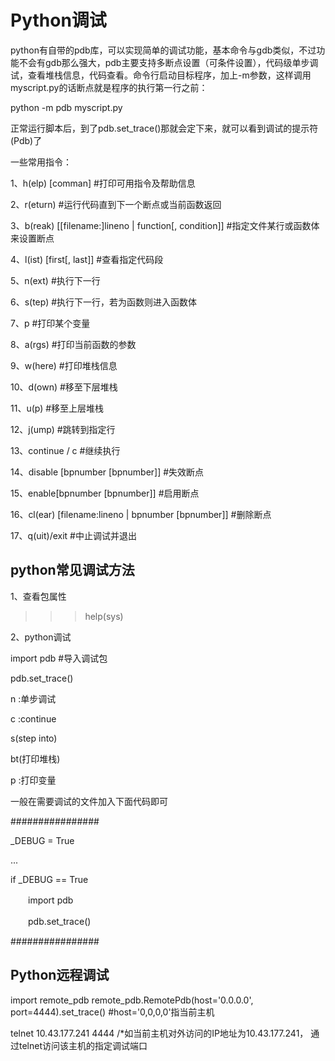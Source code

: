 # Python调试

python有自带的pdb库，可以实现简单的调试功能，基本命令与gdb类似，不过功能不会有gdb那么强大，pdb主要支持多断点设置（可条件设置），代码级单步调试，查看堆栈信息，代码查看。命令行启动目标程序，加上-m参数，这样调用myscript.py的话断点就是程序的执行第一行之前：



 python -m pdb myscript.py  



正常运行脚本后，到了pdb.set_trace()那就会定下来，就可以看到调试的提示符(Pdb)了

一些常用指令：    

1、h(elp) [comman]  #打印可用指令及帮助信息  

2、r(eturn)  #运行代码直到下一个断点或当前函数返回  

3、b(reak) [[filename:]lineno | function[, condition]]  #指定文件某行或函数体来设置断点    

4、l(ist) [first[, last]]  #查看指定代码段    

5、n(ext)  #执行下一行  

6、s(tep) #执行下一行，若为函数则进入函数体  

7、p  #打印某个变量  

8、a(rgs)  #打印当前函数的参数  

9、w(here)  #打印堆栈信息  

10、d(own)  #移至下层堆栈  

11、u(p)  #移至上层堆栈  

12、j(ump)  #跳转到指定行  

13、continue / c  #继续执行  

14、disable [bpnumber [bpnumber]] #失效断点  

15、enable[bpnumber [bpnumber]]  #启用断点  

16、cl(ear) [filename:lineno | bpnumber [bpnumber]] #删除断点  

17、q(uit)/exit  #中止调试并退出  


## python常见调试方法


1、查看包属性

>>> help(sys)



2、python调试



import pdb #导入调试包

pdb.set_trace()

n :单步调试

c :continue

s(step into)

bt(打印堆栈)

p :打印变量


一般在需要调试的文件加入下面代码即可

################

_DEBUG = True

...

if _DEBUG == True

　　import pdb

　　pdb.set_trace()

################



## Python远程调试

import remote_pdb
remote_pdb.RemotePdb(host='0.0.0.0', port=4444).set_trace() #host='0,0,0,0'指当前主机

telnet 10.43.177.241 4444   /*如当前主机对外访问的IP地址为10.43.177.241， 通过telnet访问该主机的指定调试端口
